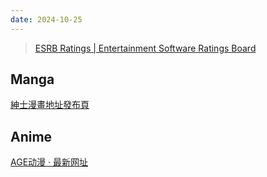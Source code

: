```yaml
---
date: 2024-10-25
---
```


> [ESRB Ratings | Entertainment Software Ratings Board](https://www.esrb.org/)

## Manga

[紳士漫畫地址發布頁](https://wnacg.date/)

## Anime

[AGE动漫 · 最新网址](https://rentry.la/agefans)